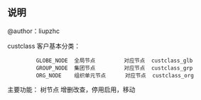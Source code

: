## 说明

@author：liupzhc

custclass  客户基本分类：

             GLOBE_NODE  全局节点         对应节点  custclass_glb
             GROUP_NODE  集团节点         对应节点  custclass_grp
             ORG_NODE    组织单元节点      对应节点  custclass_org


主要功能：
    树节点 增删改查，停用启用，移动

